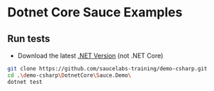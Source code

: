 # Dotnet Core Sauce Examples

## Run tests

* Download the latest [.NET Version](https://dotnet.microsoft.com/download) (not .NET Core)

```bash
git clone https://github.com/saucelabs-training/demo-csharp.git
cd .\demo-csharp\DotnetCore\Sauce.Demo\
dotnet test
```
